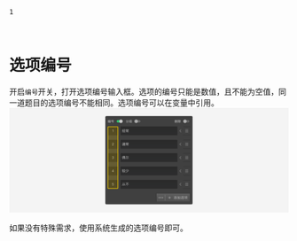 ```index
1
```
```tag

```
```summary

```
# 选项编号
开启`编号`开关，打开选项编号输入框。选项的编号只能是数值，且不能为空值，同一道题目的选项编号不能相同。选项编号可以在变量中引用。
<img src='../assets/03optionSetting/01optionNumber/number.png'>

如果没有特殊需求，使用系统生成的选项编号即可。